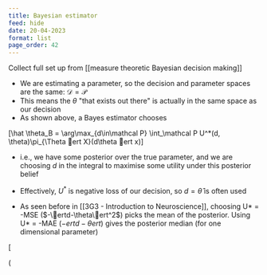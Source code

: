 ```yaml
---
title: Bayesian estimator
feed: hide
date: 20-04-2023
format: list
page_order: 42
---
```



Collect full set up from [[measure theoretic Bayesian decision making]]

- We are estimating a parameter, so the decision and parameter spaces are the same: $\mathcal D = \mathcal P$
- This means the $\theta$ "that exists out there" is actually in the same space as our decision
- As shown above, a Bayes estimator chooses 

\[\hat \theta_B = \arg\max_{d\in\mathcal P} \int_\mathcal P U^*(d, \theta)\pi_{\Theta ert X}(d\theta ert x)\]


- i.e., we have some posterior over the true parameter, and we are choosing $d$ in the integral to maximise some utility under this posterior belief
- Effectively, $U^*$ is negative loss of our decision, so $d=\hat\theta$ is often used

- As seen before in [[3G3 - Introduction to Neuroscience]], choosing U* = -MSE ($-\ertd-\theta\ert^2$) picks the mean of the posterior. Using U* = -MAE ($-ertd-\thetaert$) gives the posterior median (for one dimensional parameter)


\[

\(